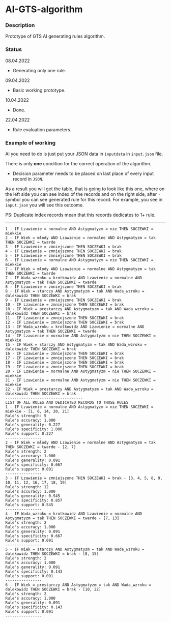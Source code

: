 # AI-GTS-algorithm

### Description

Prototype of GTS AI generating rules algorithm.

### Status
08.04.2022

- Generating only one rule.

09.04.2022

- Basic working prototype.

10.04.2022

- Done.

22.04.2022

- Rule evaluation parameters.

### Example of working

Al you need to do is just put your JSON data in `inputdata` in `input.json` file.

There is only **one** condition for the correct operation of the algorithm.

- Decision parameter needs to be placed on last place of every input record in `JSON`.

As a result you will get the table, that is going to look like this one,
where on the left side you can see index of the records and on the right side, after `-` symbol
you can see generated rule for this record. For example, you see in `input.json` you will see
this outcome.

PS: Duplicate index records mean that this records dedicates to 1+ rule.

---
```
1 - IF Lzawienie = normalne AND Astygmatyzm = nie THEN SOCZEWKI = miekkie
2 - IF Wiek = mlody AND Lzawienie = normalne AND Astygmatyzm = tak THEN SOCZEWKI = twarde
3 - IF Lzawienie = zmniejszone THEN SOCZEWKI = brak
4 - IF Lzawienie = zmniejszone THEN SOCZEWKI = brak
5 - IF Lzawienie = zmniejszone THEN SOCZEWKI = brak
6 - IF Lzawienie = normalne AND Astygmatyzm = nie THEN SOCZEWKI = miekkie
7 - IF Wiek = mlody AND Lzawienie = normalne AND Astygmatyzm = tak THEN SOCZEWKI = twarde
7 - IF Wada_wzroku = krotkowidz AND Lzawienie = normalne AND Astygmatyzm = tak THEN SOCZEWKI = twarde
8 - IF Lzawienie = zmniejszone THEN SOCZEWKI = brak
8 - IF Wiek = starczy AND Astygmatyzm = tak AND Wada_wzroku = dalekowidz THEN SOCZEWKI = brak
9 - IF Lzawienie = zmniejszone THEN SOCZEWKI = brak
10 - IF Lzawienie = zmniejszone THEN SOCZEWKI = brak
10 - IF Wiek = prestarczy AND Astygmatyzm = tak AND Wada_wzroku = dalekowidz THEN SOCZEWKI = brak
11 - IF Lzawienie = zmniejszone THEN SOCZEWKI = brak
12 - IF Lzawienie = zmniejszone THEN SOCZEWKI = brak
13 - IF Wada_wzroku = krotkowidz AND Lzawienie = normalne AND Astygmatyzm = tak THEN SOCZEWKI = twarde
14 - IF Lzawienie = normalne AND Astygmatyzm = nie THEN SOCZEWKI = miekkie
15 - IF Wiek = starczy AND Astygmatyzm = tak AND Wada_wzroku = dalekowidz THEN SOCZEWKI = brak
16 - IF Lzawienie = zmniejszone THEN SOCZEWKI = brak
17 - IF Lzawienie = zmniejszone THEN SOCZEWKI = brak
18 - IF Lzawienie = zmniejszone THEN SOCZEWKI = brak
19 - IF Lzawienie = zmniejszone THEN SOCZEWKI = brak
20 - IF Lzawienie = normalne AND Astygmatyzm = nie THEN SOCZEWKI = miekkie
21 - IF Lzawienie = normalne AND Astygmatyzm = nie THEN SOCZEWKI = miekkie
22 - IF Wiek = prestarczy AND Astygmatyzm = tak AND Wada_wzroku = dalekowidz THEN SOCZEWKI = brak
----------------------------------
LIST OF ALL RULES AND DEDICATED RECORDS TO THOSE RULES
1 - IF Lzawienie = normalne AND Astygmatyzm = nie THEN SOCZEWKI = miekkie - [1, 6, 14, 20, 21]
Rule's strength: 5
Rule's accuracy: 1.000
Rule's generality: 0.227
Rule's specificity: 1.000
Rule's support: 0.227
----------------
2 - IF Wiek = mlody AND Lzawienie = normalne AND Astygmatyzm = tak THEN SOCZEWKI = twarde - [2, 7]
Rule's strength: 2
Rule's accuracy: 1.000
Rule's generality: 0.091
Rule's specificity: 0.667
Rule's support: 0.091
----------------
3 - IF Lzawienie = zmniejszone THEN SOCZEWKI = brak - [3, 4, 5, 8, 9, 10, 11, 12, 16, 17, 18, 19]
Rule's strength: 12
Rule's accuracy: 1.000
Rule's generality: 0.545
Rule's specificity: 0.857
Rule's support: 0.545
----------------
4 - IF Wada_wzroku = krotkowidz AND Lzawienie = normalne AND Astygmatyzm = tak THEN SOCZEWKI = twarde - [7, 13]
Rule's strength: 2
Rule's accuracy: 1.000
Rule's generality: 0.091
Rule's specificity: 0.667
Rule's support: 0.091
----------------
5 - IF Wiek = starczy AND Astygmatyzm = tak AND Wada_wzroku = dalekowidz THEN SOCZEWKI = brak - [8, 15]
Rule's strength: 2
Rule's accuracy: 1.000
Rule's generality: 0.091
Rule's specificity: 0.143
Rule's support: 0.091
----------------
6 - IF Wiek = prestarczy AND Astygmatyzm = tak AND Wada_wzroku = dalekowidz THEN SOCZEWKI = brak - [10, 22]
Rule's strength: 2
Rule's accuracy: 1.000
Rule's generality: 0.091
Rule's specificity: 0.143
Rule's support: 0.091
----------------
```
